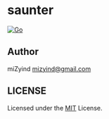 # saunter

[![Go](https://img.shields.io/github/go-mod/go-version/mizyind/saunter?style=for-the-badge&label=&color=00add8&logo=go&logoColor=fff)](https://golang.org)

## Author

miZyind <mizyind@gmail.com>

## LICENSE

Licensed under the [MIT](LICENSE) License.
